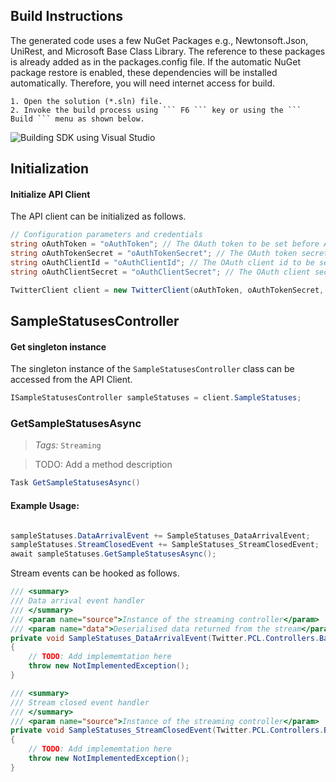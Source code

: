## Build Instructions
The generated code uses a few NuGet Packages e.g., Newtonsoft.Json, UniRest,
and Microsoft Base Class Library. The reference to these packages is already
added as in the packages.config file. If the automatic NuGet package restore
is enabled, these dependencies will be installed automatically. Therefore,
you will need internet access for build.
     
    1. Open the solution (*.sln) file.
    2. Invoke the build process using ``` F6 ``` key or using the ``` Build ``` menu as shown below.
    
![Building SDK using Visual Studio](http://apidocs.io/Illustration/CS?step=BuildSDK&workspaceName=TwitterStreamingAPI&projectName=TwitterStreamingAPI.PCL)

## Initialization

#### Initialize API Client
The API client can be initialized as follows.

```csharp
// Configuration parameters and credentials
string oAuthToken = "oAuthToken"; // The OAuth token to be set before API calls
string oAuthTokenSecret = "oAuthTokenSecret"; // The OAuth token secret to be set before API calls
string oAuthClientId = "oAuthClientId"; // The OAuth client id to be set before API calls
string oAuthClientSecret = "oAuthClientSecret"; // The OAuth client secret to be set before API calls

TwitterClient client = new TwitterClient(oAuthToken, oAuthTokenSecret, oAuthClientId, oAuthClientSecret);
```

## SampleStatusesController

#### Get singleton instance
The singleton instance of the ``` SampleStatusesController ``` class can be accessed from the API Client.
```csharp
ISampleStatusesController sampleStatuses = client.SampleStatuses;
```

### GetSampleStatusesAsync

> *Tags:*  ``` Streaming ``` 

> TODO: Add a method description

```csharp
Task GetSampleStatusesAsync()
```

#### Example Usage:
```csharp

sampleStatuses.DataArrivalEvent += SampleStatuses_DataArrivalEvent;
sampleStatuses.StreamClosedEvent += SampleStatuses_StreamClosedEvent;
await sampleStatuses.GetSampleStatusesAsync();

```

Stream events can be hooked as follows.
```csharp
/// <summary>
/// Data arrival event handler
/// </summary>
/// <param name="source">Instance of the streaming controller</param>
/// <param name="data">Deserialised data returned from the stream</param>
private void SampleStatuses_DataArrivalEvent(Twitter.PCL.Controllers.BaseStreamHandler<dynamic> source, dynamic data)
{
    // TODO: Add implememtation here
    throw new NotImplementedException();
}

/// <summary>
/// Stream closed event handler
/// </summary>
/// <param name="source">Instance of the streaming controller</param>
private void SampleStatuses_StreamClosedEvent(Twitter.PCL.Controllers.BaseStreamHandler<dynamic> source)
{
    // TODO: Add implememtation here
    throw new NotImplementedException();
}
```





